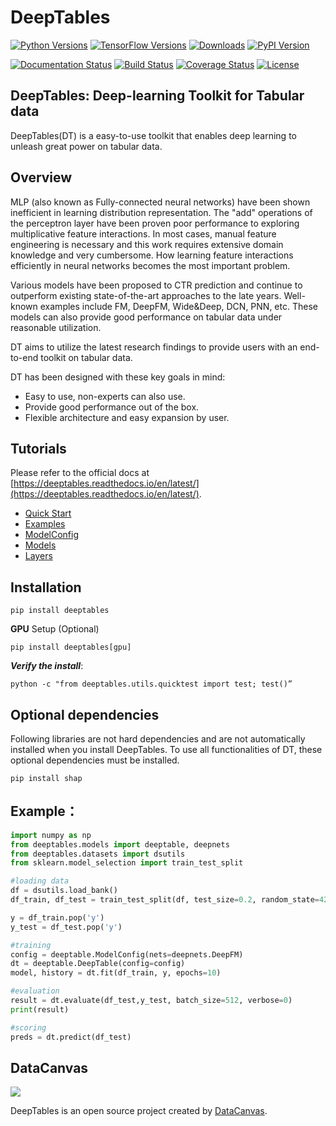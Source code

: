 # DeepTables


[![Python Versions](https://img.shields.io/pypi/pyversions/deeptables.svg)](https://pypi.org/project/deeptables)
[![TensorFlow Versions](https://img.shields.io/badge/TensorFlow-2.0+-blue.svg)](https://pypi.org/project/deeptables)
[![Downloads](https://pepy.tech/badge/deeptables)](https://pepy.tech/project/deeptables)
[![PyPI Version](https://img.shields.io/pypi/v/deeptables.svg)](https://pypi.org/project/deeptables)


[![Documentation Status](https://readthedocs.org/projects/deeptables/badge/?version=latest)](https://deeptables.readthedocs.io/)
[![Build Status](https://travis-ci.org/DataCanvasIO/deeptables.svg?branch=master)](https://travis-ci.org/DataCanvasIO/deeptables)
[![Coverage Status](https://coveralls.io/repos/github/DataCanvasIO/deeptables/badge.svg?branch=master)](https://coveralls.io/github/DataCanvasIO/deeptables?branch=master)
[![License](https://img.shields.io/github/license/DataCanvasIO/deeptables.svg)](https://github.com/DataCanvasIO/deeptables/blob/master/LICENSE)

## DeepTables: Deep-learning Toolkit for Tabular data
DeepTables(DT) is a easy-to-use toolkit that enables deep learning to unleash great power on tabular data.


## Overview

MLP (also known as Fully-connected neural networks) have been shown inefficient in learning distribution representation. The "add" operations of the perceptron layer have been proven poor performance to exploring multiplicative feature interactions. In most cases, manual feature engineering is necessary and this work requires extensive domain knowledge and very cumbersome. How learning feature interactions efficiently in neural networks becomes the most important problem.

Various models have been proposed to CTR prediction and continue to outperform existing state-of-the-art approaches to the late years. Well-known examples include FM, DeepFM, Wide&Deep, DCN, PNN, etc. These models can also provide good performance on tabular data under reasonable utilization.

DT aims to utilize the latest research findings to provide users with an end-to-end toolkit on tabular data.

DT has been designed with these key goals in mind:

* Easy to use, non-experts can also use.
* Provide good performance out of the box.
* Flexible architecture and easy expansion by user.

## Tutorials
Please refer to the official docs at [https://deeptables.readthedocs.io/en/latest/](https://deeptables.readthedocs.io/en/latest/).
* [Quick Start](https://deeptables.readthedocs.io/en/latest/quick_start.html)
* [Examples](https://deeptables.readthedocs.io/en/latest/examples.html)
* [ModelConfig](https://deeptables.readthedocs.io/en/latest/model_config.html)
* [Models](https://deeptables.readthedocs.io/en/latest/models.html)
* [Layers](https://deeptables.readthedocs.io/en/latest/layers.html)

## Installation
```shell script
pip install deeptables
```
**GPU** Setup (Optional)
```shell script
pip install deeptables[gpu]
```

***Verify the install***:
```shell script
python -c "from deeptables.utils.quicktest import test; test()”
```

## Optional dependencies
Following libraries are not hard dependencies and are not automatically installed when you install DeepTables. To use all functionalities of DT, these optional dependencies must be installed.

```shell script
pip install shap
```

## Example：
``` python
import numpy as np
from deeptables.models import deeptable, deepnets
from deeptables.datasets import dsutils
from sklearn.model_selection import train_test_split

#loading data
df = dsutils.load_bank()
df_train, df_test = train_test_split(df, test_size=0.2, random_state=42)

y = df_train.pop('y')
y_test = df_test.pop('y')

#training
config = deeptable.ModelConfig(nets=deepnets.DeepFM)
dt = deeptable.DeepTable(config=config)
model, history = dt.fit(df_train, y, epochs=10)

#evaluation
result = dt.evaluate(df_test,y_test, batch_size=512, verbose=0)
print(result)

#scoring
preds = dt.predict(df_test)
```

## DataCanvas

![](docs/source/images/dc_logo_1.png)

DeepTables is an open source project created by [DataCanvas](https://www.datacanvas.com/). 